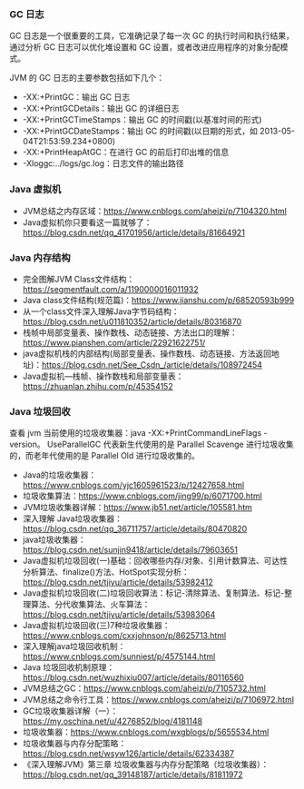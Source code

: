 ### GC 日志
GC 日志是一个很重要的工具，它准确记录了每一次 GC 的执行时间和执行结果，通过分析 GC 日志可以优化堆设置和 GC 设置，或者改进应用程序的对象分配模式。

JVM 的 GC 日志的主要参数包括如下几个：
- -XX:+PrintGC：输出 GC 日志
- -XX:+PrintGCDetails：输出 GC 的详细日志
- -XX:+PrintGCTimeStamps：输出 GC 的时间戳(以基准时间的形式)
- -XX:+PrintGCDateStamps：输出 GC 的时间戳(以日期的形式，如 2013-05-04T21:53:59.234+0800)
- -XX:+PrintHeapAtGC：在进行 GC 的前后打印出堆的信息
- -Xloggc:../logs/gc.log：日志文件的输出路径

### Java 虚拟机
- JVM总结之内存区域：https://www.cnblogs.com/aheizi/p/7104320.html
- Java虚拟机你只要看这一篇就够了：https://blog.csdn.net/qq_41701956/article/details/81664921


### Java 内存结构
- 完全图解JVM Class文件结构：https://segmentfault.com/a/1190000016011932
- Java class文件结构(规范篇)：https://www.jianshu.com/p/68520593b999
- 从一个class文件深入理解Java字节码结构：https://blog.csdn.net/u011810352/article/details/80316870
- 栈帧中局部变量表、操作数栈、动态链接、方法出口的理解：https://www.pianshen.com/article/22921622751/
- java虚拟机栈的内部结构(局部变量表、操作数栈、动态链接、方法返回地址)：https://blog.csdn.net/See_Csdn_/article/details/108972454
- Java虚拟机—栈帧、操作数栈和局部变量表：https://zhuanlan.zhihu.com/p/45354152


### Java 垃圾回收
查看 jvm 当前使用的垃圾收集器：java -XX:+PrintCommandLineFlags -version。
UseParallelGC 代表新生代使用的是 Parallel Scavenge 进行垃圾收集的，而老年代使用的是 Parallel Old 进行垃圾收集的。

- Java的垃圾收集器：https://www.cnblogs.com/yjc1605961523/p/12427658.html
- 垃圾收集算法：https://www.cnblogs.com/jing99/p/6071700.html
- JVM垃圾收集器详解：https://www.jb51.net/article/105581.htm
- 深入理解 Java垃圾收集器：https://blog.csdn.net/qq_36711757/article/details/80470820
- java垃圾收集器：https://blog.csdn.net/sunjin9418/article/details/79603651
- Java虚拟机垃圾回收(一)基础：回收哪些内存/对象、引用计数算法、可达性分析算法、finalize()方法、HotSpot实现分析：https://blog.csdn.net/tjiyu/article/details/53982412
- Java虚拟机垃圾回收(二)垃圾回收算法：标记-清除算法、复制算法、标记-整理算法、分代收集算法、火车算法：https://blog.csdn.net/tjiyu/article/details/53983064
- Java虚拟机垃圾回收(三)7种垃圾收集器：https://www.cnblogs.com/cxxjohnson/p/8625713.html
- 深入理解java垃圾回收机制：https://www.cnblogs.com/sunniest/p/4575144.html
- Java 垃圾回收机制原理：https://blog.csdn.net/wuzhixiu007/article/details/80116560
- JVM总结之GC：https://www.cnblogs.com/aheizi/p/7105732.html
- JVM总结之命令行工具：https://www.cnblogs.com/aheizi/p/7106972.html
- GC垃圾收集器详解（一）：https://my.oschina.net/u/4276852/blog/4181148
- 垃圾收集器：https://www.cnblogs.com/wxgblogs/p/5655534.html
- 垃圾收集器与内存分配策略：https://blog.csdn.net/wsyw126/article/details/62334387
- 《深入理解JVM》第三章 垃圾收集器与内存分配策略（垃圾收集器）：https://blog.csdn.net/qq_39148187/article/details/81811972
